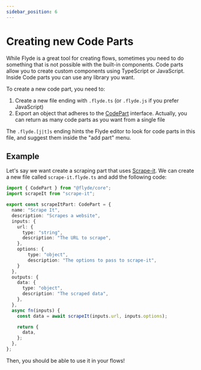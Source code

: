 ```yaml
---
sidebar_position: 6
---
```


# Creating new Code Parts

While Flyde is a great tool for creating flows, sometimes you need to do something that is not possible with the built-in components.
Code parts allow you to create custom components using TypeScript or JavaScript. Inside Code parts you can use any library you want.

To create a new code part, you need to:
1. Create a new file ending with `.flyde.ts` (or `.flyde.js` if you prefer JavaScript)
2. Export an object that adheres to the [CodePart](/docs/api-reference/interfaces/CodePart.md) interface. Actually, you can return as many code parts as you want from a single file

The `.flyde.[j|t]s` ending hints the Flyde editor to look for code parts in this file, and suggest them inside the "add part" menu.

## Example

Let's say we want create a scraping part that uses [Scrape-it](https://www.npmjs.com/package/scrape-it). We can create a new file called `scrape-it.flyde.ts` and add the following code:

```ts
import { CodePart } from "@flyde/core";
import scrapeIt from "scrape-it";

export const scrapeItPart: CodePart = {
  name: "Scrape It",
  description: "Scrapes a website",
  inputs: {
    url: {
      type: "string",
      description: "The URL to scrape",
    },
    options: {
        type: "object",
        description: "The options to pass to scrape-it",
    }
  },
  outputs: {
    data: {
      type: "object",
      description: "The scraped data",
    },
  },
  async fn(inputs) {
    const data = await scrapeIt(inputs.url, inputs.options);

    return {
      data,
    };
  },
};
```

Then, you should be able to use it in your flows!


